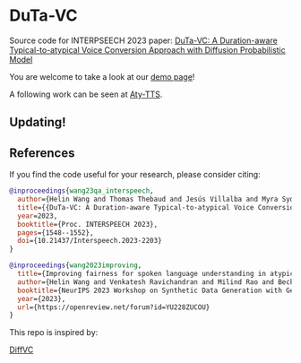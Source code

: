 # DuTa-VC
Source code for INTERPSEECH 2023 paper: [DuTa-VC: A Duration-aware Typical-to-atypical Voice Conversion Approach with Diffusion Probabilistic Model](https://arxiv.org/pdf/2306.10588.pdf)

You are welcome to take a look at our [demo page](https://wanghelin1997.github.io/DuTa-VC-Demo/)!

A following work can be seen at [Aty-TTS](https://github.com/WangHelin1997/Aty-TTS).

## Updating!


## References

If you find the code useful for your research, please consider citing:

```bibtex
@inproceedings{wang23qa_interspeech,
  author={Helin Wang and Thomas Thebaud and Jesús Villalba and Myra Sydnor and Becky Lammers and Najim Dehak and Laureano Moro-Velazquez},
  title={{DuTa-VC: A Duration-aware Typical-to-atypical Voice Conversion Approach with Diffusion Probabilistic Model}},
  year=2023,
  booktitle={Proc. INTERSPEECH 2023},
  pages={1548--1552},
  doi={10.21437/Interspeech.2023-2203}
}
```

```bibtex
@inproceedings{wang2023improving,
  title={Improving fairness for spoken language understanding in atypical speech with Text-to-Speech},
  author={Helin Wang and Venkatesh Ravichandran and Milind Rao and Becky Lammers and Myra Sydnor and Nicholas Maragakis and Ankur A. Butala and Jayne Zhang and Lora Clawson and Victoria Chovaz and Laureano Moro-Velazquez},
  booktitle={NeurIPS 2023 Workshop on Synthetic Data Generation with Generative AI},
  year={2023},
  url={https://openreview.net/forum?id=YU228ZUCOU}
}

```

This repo is inspired by:

[DiffVC](https://github.com/huawei-noah/Speech-Backbones/tree/main/DiffVC)

